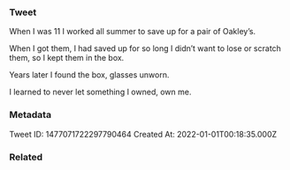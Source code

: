 ### Tweet
When I was 11 I worked all summer to save up for a pair of Oakley’s.

When I got them, I had saved up for so long I didn’t want to lose or scratch them, so I kept them in the box.

Years later I found the box, glasses unworn.

I learned to never let something I owned, own me.

### Metadata
Tweet ID: 1477071722297790464
Created At: 2022-01-01T00:18:35.000Z

### Related

